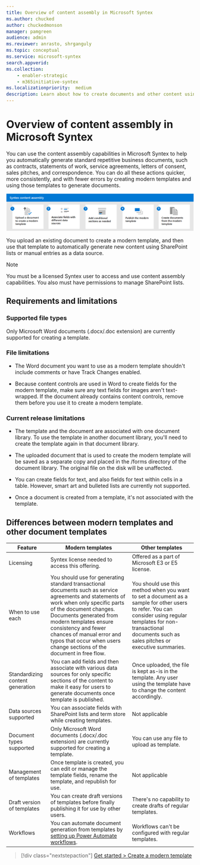```yaml
---
title: Overview of content assembly in Microsoft Syntex
ms.author: chucked
author: chuckedmonson
manager: pamgreen
audience: admin
ms.reviewer: anrasto, shrganguly
ms.topic: conceptual
ms.service: microsoft-syntex
search.appverid:
ms.collection:
    - enabler-strategic
    - m365initiative-syntex
ms.localizationpriority:  medium
description: Learn about how to create documents and other content using a modern template in Microsoft Syntex.
---
```


# Overview of content assembly in Microsoft Syntex

You can use the content assembly capabilities in Microsoft Syntex to help you automatically generate standard repetitive business documents, such as contracts, statements of work, service agreements, letters of consent, sales pitches, and correspondence. You can do all these actions quicker, more consistently, and with fewer errors by creating modern templates and using those templates to generate documents.

![Diagram of the flow of creating documents from a modern template.](../media/content-understanding/content-assembly-diagram.png)

You upload an existing document to create a modern template, and then use that template to automatically generate new content using SharePoint lists or manual entries as a data source.

> [!NOTE]
> You must be a licensed Syntex user to access and use content assembly capabilities. You also must have permissions to manage SharePoint lists.

## Requirements and limitations

### Supported file types

Only Microsoft Word documents (.docx/.doc extension) are currently supported for creating a template.

### File limitations

- The Word document you want to use as a modern template shouldn't include comments or have Track Changes enabled.

- Because content controls are used in Word to create fields for the modern template, make sure any text fields for images aren't text-wrapped. If the document already contains content controls, remove them before you use it to create a modern template.

### Current release limitations

- The template and the document are associated with one document library. To use the template in another document library, you'll need to create the template again in that document library.

- The uploaded document that is used to create the modern template will be saved as a separate copy and placed in the /forms directory of the document library. The original file on the disk will be unaffected.

- You can create fields for text, and also fields for text within cells in a table. However, smart art and bulleted lists are currently not supported.

- Once a document is created from a template, it's not associated with the template.

## Differences between modern templates and other document templates

|Feature  |Modern templates  |Other templates  |
|---------|---------|---------|
|Licensing		|Syntex license needed to access this offering.  |Offered as a part of Microsoft E3 or E5 license.  |
|When to use each		     | You should use for generating standard transactional documents such as service agreements and statements of work when only specific parts of the document changes. Documents generated from modern templates ensure consistency and fewer chances of manual error and typos that occur when users change sections of the document in free flow.  |You should use this method when you want to set a document as a sample for other users to refer. You can consider using regular templates for non-transactional documents such as sales pitches or executive summaries.  |
|Standardizing content generation |You can add fields and then associate with various data sources for only specific sections of the content to make it easy for users to generate documents once template is published.  |Once uploaded, the file is kept as-is in the template. Any user using the template have to change the content accordingly.   |
|Data sources supported		|You can associate fields with SharePoint lists and term store while creating templates.   |Not applicable   |
|Document types supported	 |Only Microsoft Word documents (.docx/.doc extension) are currently supported for creating a template.  |You can use any file to upload as template.   |
|Management of templates	|Once template is created, you can edit or manage the template fields, rename the template, and republish for use.  |Not applicable   |
|Draft version of templates	|You can create draft versions of templates before finally publishing it for use by other users.   |There's no capability to create drafts of regular templates.  |
|Workflows   |You can automate document generation from templates by [setting up Power Automate workflows](automate-document-generation.md).  |Workflows can't be configured with regular templates.  |

> [!div class="nextstepaction"]
> [Get started > Create a modern template](content-assembly-modern-template.md)



 
